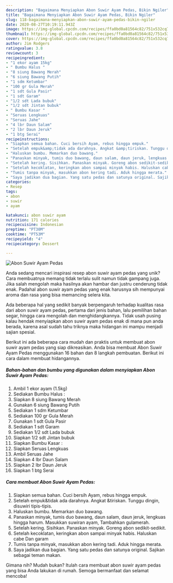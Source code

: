 ```yaml
---
description: "Bagaimana Menyiapkan Abon Suwir Ayam Pedas, Bikin Ngiler"
title: "Bagaimana Menyiapkan Abon Suwir Ayam Pedas, Bikin Ngiler"
slug: 118-bagaimana-menyiapkan-abon-suwir-ayam-pedas-bikin-ngiler
date: 2020-08-27T10:19:11.943Z
image: https://img-global.cpcdn.com/recipes/ffa0bd0a81564c82/751x532cq70/abon-suwir-ayam-pedas-foto-resep-utama.jpg
thumbnail: https://img-global.cpcdn.com/recipes/ffa0bd0a81564c82/751x532cq70/abon-suwir-ayam-pedas-foto-resep-utama.jpg
cover: https://img-global.cpcdn.com/recipes/ffa0bd0a81564c82/751x532cq70/abon-suwir-ayam-pedas-foto-resep-utama.jpg
author: Jim Rodgers
ratingvalue: 3.8
reviewcount: 3
recipeingredient:
- "1 ekor ayam 15kg"
- " Bumbu Halus "
- "8 siung Bawang Merah"
- "6 siung Bawang Putih"
- "1 sdm Ketumbar"
- "100 gr Gula Merah"
- "1 sdt Gula Pasir"
- "1 sdt Garam"
- "1/2 sdt Lada bubuk"
- "1/2 sdt Jintan bubuk"
- " Bumbu Kasar "
- "Seruas Lengkuas"
- "Seruas Jahe"
- "4 lbr Daun Salam"
- "2 lbr Daun Jeruk"
- "1 btg Serai"
recipeinstructions:
- "Siapkan semua bahan. Cuci bersih Ayam, rebus hingga empuk."
- "Setelah empuk&amp;tidak ada darahnya. Angkat &amp;tiriskan. Tunggu dingin, disuwiri tipis-tipis."
- "Haluskan bumbu. Memarkan duo bawang."
- "Panaskan minyak, tumis duo bawang, daun salam, daun jeruk, lengkuas hingga harum. Masukkan suwiran ayam, Tambahkan gulamerah."
- "Setelah kering. Sisihkan. Panaskan minyak. Goreng abon sedikit-sedikit."
- "Setelah kecoklatan, keringkan abon sampai minyak habis. Haluskan cabe Dan garam"
- "Tumis tanpa minyak, masukkan abon kering tadi. Aduk hingga merata."
- "Saya jadikan dua bagian. Yang satu pedas dan satunya original. Sajikan sebagai teman makan."
categories:
- Resep
tags:
- abon
- suwir
- ayam

katakunci: abon suwir ayam 
nutrition: 171 calories
recipecuisine: Indonesian
preptime: "PT30M"
cooktime: "PT53M"
recipeyield: "4"
recipecategory: Dessert

---
```



![Abon Suwir Ayam Pedas](https://img-global.cpcdn.com/recipes/ffa0bd0a81564c82/751x532cq70/abon-suwir-ayam-pedas-foto-resep-utama.jpg)

Anda sedang mencari inspirasi resep abon suwir ayam pedas yang unik? Cara membuatnya memang tidak terlalu sulit namun tidak gampang juga. Jika salah mengolah maka hasilnya akan hambar dan justru cenderung tidak enak. Padahal abon suwir ayam pedas yang enak harusnya sih mempunyai aroma dan rasa yang bisa memancing selera kita.

Ada beberapa hal yang sedikit banyak berpengaruh terhadap kualitas rasa dari abon suwir ayam pedas, pertama dari jenis bahan, lalu pemilihan bahan segar, hingga cara mengolah dan menghidangkannya. Tidak usah pusing kalau hendak menyiapkan abon suwir ayam pedas enak di mana pun anda berada, karena asal sudah tahu triknya maka hidangan ini mampu menjadi sajian spesial.




Berikut ini ada beberapa cara mudah dan praktis untuk membuat abon suwir ayam pedas yang siap dikreasikan. Anda bisa membuat Abon Suwir Ayam Pedas menggunakan 16 bahan dan 8 langkah pembuatan. Berikut ini cara dalam membuat hidangannya.

<!--inarticleads1-->

##### Bahan-bahan dan bumbu yang digunakan dalam menyiapkan Abon Suwir Ayam Pedas:

1. Ambil 1 ekor ayam (1.5kg)
1. Sediakan  Bumbu Halus :
1. Siapkan 8 siung Bawang Merah
1. Gunakan 6 siung Bawang Putih
1. Sediakan 1 sdm Ketumbar
1. Sediakan 100 gr Gula Merah
1. Gunakan 1 sdt Gula Pasir
1. Sediakan 1 sdt Garam
1. Sediakan 1/2 sdt Lada bubuk
1. Siapkan 1/2 sdt Jintan bubuk
1. Siapkan  Bumbu Kasar :
1. Siapkan Seruas Lengkuas
1. Ambil Seruas Jahe
1. Siapkan 4 lbr Daun Salam
1. Siapkan 2 lbr Daun Jeruk
1. Siapkan 1 btg Serai




<!--inarticleads2-->

##### Cara membuat Abon Suwir Ayam Pedas:

1. Siapkan semua bahan. Cuci bersih Ayam, rebus hingga empuk.
1. Setelah empuk&amp;tidak ada darahnya. Angkat &amp;tiriskan. Tunggu dingin, disuwiri tipis-tipis.
1. Haluskan bumbu. Memarkan duo bawang.
1. Panaskan minyak, tumis duo bawang, daun salam, daun jeruk, lengkuas hingga harum. Masukkan suwiran ayam, Tambahkan gulamerah.
1. Setelah kering. Sisihkan. Panaskan minyak. Goreng abon sedikit-sedikit.
1. Setelah kecoklatan, keringkan abon sampai minyak habis. Haluskan cabe Dan garam
1. Tumis tanpa minyak, masukkan abon kering tadi. Aduk hingga merata.
1. Saya jadikan dua bagian. Yang satu pedas dan satunya original. Sajikan sebagai teman makan.




Gimana nih? Mudah bukan? Itulah cara membuat abon suwir ayam pedas yang bisa Anda lakukan di rumah. Semoga bermanfaat dan selamat mencoba!
